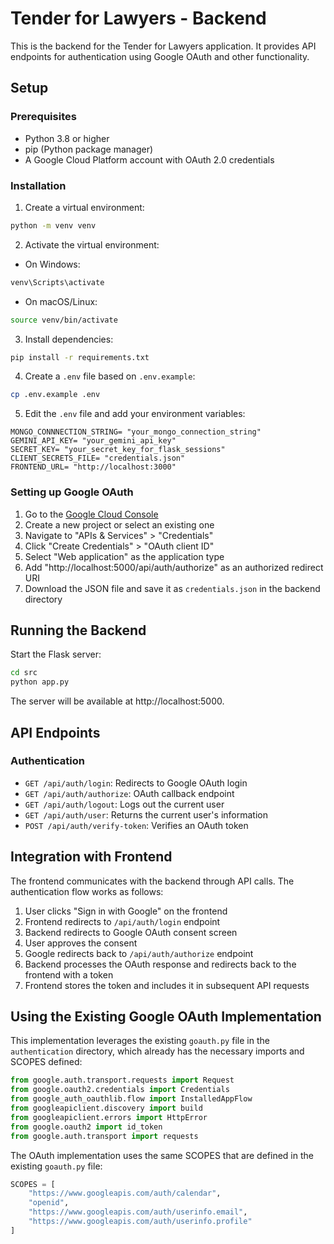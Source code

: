 # Tender for Lawyers - Backend

This is the backend for the Tender for Lawyers application. It provides API endpoints for authentication using Google OAuth and other functionality.

## Setup

### Prerequisites

- Python 3.8 or higher
- pip (Python package manager)
- A Google Cloud Platform account with OAuth 2.0 credentials

### Installation

1. Create a virtual environment:

```bash
python -m venv venv
```

2. Activate the virtual environment:

- On Windows:
```bash
venv\Scripts\activate
```

- On macOS/Linux:
```bash
source venv/bin/activate
```

3. Install dependencies:

```bash
pip install -r requirements.txt
```

4. Create a `.env` file based on `.env.example`:

```bash
cp .env.example .env
```

5. Edit the `.env` file and add your environment variables:

```
MONGO_CONNNECTION_STRING= "your_mongo_connection_string"
GEMINI_API_KEY= "your_gemini_api_key"
SECRET_KEY= "your_secret_key_for_flask_sessions"
CLIENT_SECRETS_FILE= "credentials.json"
FRONTEND_URL= "http://localhost:3000"
```

### Setting up Google OAuth

1. Go to the [Google Cloud Console](https://console.cloud.google.com/)
2. Create a new project or select an existing one
3. Navigate to "APIs & Services" > "Credentials"
4. Click "Create Credentials" > "OAuth client ID"
5. Select "Web application" as the application type
6. Add "http://localhost:5000/api/auth/authorize" as an authorized redirect URI
7. Download the JSON file and save it as `credentials.json` in the backend directory

## Running the Backend

Start the Flask server:

```bash
cd src
python app.py
```

The server will be available at http://localhost:5000.

## API Endpoints

### Authentication

- `GET /api/auth/login`: Redirects to Google OAuth login
- `GET /api/auth/authorize`: OAuth callback endpoint
- `GET /api/auth/logout`: Logs out the current user
- `GET /api/auth/user`: Returns the current user's information
- `POST /api/auth/verify-token`: Verifies an OAuth token

## Integration with Frontend

The frontend communicates with the backend through API calls. The authentication flow works as follows:

1. User clicks "Sign in with Google" on the frontend
2. Frontend redirects to `/api/auth/login` endpoint
3. Backend redirects to Google OAuth consent screen
4. User approves the consent
5. Google redirects back to `/api/auth/authorize` endpoint
6. Backend processes the OAuth response and redirects back to the frontend with a token
7. Frontend stores the token and includes it in subsequent API requests

## Using the Existing Google OAuth Implementation

This implementation leverages the existing `goauth.py` file in the `authentication` directory, which already has the necessary imports and SCOPES defined:

```python
from google.auth.transport.requests import Request
from google.oauth2.credentials import Credentials
from google_auth_oauthlib.flow import InstalledAppFlow
from googleapiclient.discovery import build
from googleapiclient.errors import HttpError
from google.oauth2 import id_token
from google.auth.transport import requests
```

The OAuth implementation uses the same SCOPES that are defined in the existing `goauth.py` file:

```python
SCOPES = [
    "https://www.googleapis.com/auth/calendar",
    "openid",
    "https://www.googleapis.com/auth/userinfo.email",
    "https://www.googleapis.com/auth/userinfo.profile"
]